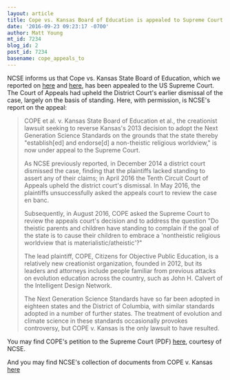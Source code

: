 ```yaml
---
layout: article
title: Cope vs. Kansas Board of Education is appealed to Supreme Court
date: '2016-09-23 09:23:17 -0700'
author: Matt Young
mt_id: 7234
blog_id: 2
post_id: 7234
basename: cope_appeals_to
---
```

NCSE informs us that Cope vs. Kansas State Board of Education, which we reported on [here](http://pandasthumb.org/archives/2016/04/cope-vs-kansas.html) and [here](http://pandasthumb.org/archives/2015/10/oral-arguments.html), has been appealed to the US Supreme Court. The Court of Appeals had upheld the District Court's earlier dismissal of the case, largely on the basis of standing. Here, with permission, is NCSE's report on the appeal:

> COPE et al. v. Kansas State Board of Education et al., the creationist lawsuit seeking to reverse Kansas's 2013 decision to adopt the Next Generation Science Standards on the grounds that the state thereby "establish\[ed\] and endorse\[d\] a non-theistic religious worldview," is now under appeal to the Supreme Court.
> 
> As NCSE previously reported, in December 2014 a district court dismissed the case, finding that the plaintiffs lacked standing to assert any of their claims; in April 2016 the Tenth Circuit Court of Appeals upheld the district court's dismissal. In May 2016, the plaintiffs unsuccessfully asked the appeals court to review the case en banc.
> 
> Subsequently, in August 2016, COPE asked the Supreme Court to review the appeals court's decision and to address the question "Do theistic parents and children have standing to complain if the goal of the state is to cause their children to embrace a 'nontheistic religious worldview that is materialistic/atheistic'?"
> 
> The lead plaintiff, COPE, Citizens for Objective Public Education, is a relatively new creationist organization, founded in 2012, but its leaders and attorneys include people familiar from previous attacks on evolution education across the country, such as John H. Calvert of the Intelligent Design Network.
> 
> The Next Generation Science Standards have so far been adopted in eighteen states and the District of Columbia, with similar standards adopted in a number of further states. The treatment of evolution and climate science in these standards occasionally provokes controversy, but COPE v. Kansas is the only lawsuit to have resulted. 

You may find COPE's petition to the Supreme Court (PDF) [here](https://ncse.com/files/COPE-Plaintiff-Petition-Aug2016.pdf), courtesy of NCSE.

And you may find NCSE's collection of documents from COPE v. Kansas [here](https://ncse.com/legal/cope-v-kansas-state-boe)
